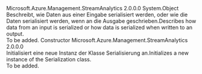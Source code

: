 <Type Name="Serialization" FullName="Microsoft.Azure.Management.StreamAnalytics.Models.Serialization">
  <TypeSignature Language="C#" Value="public class Serialization" />
  <TypeSignature Language="ILAsm" Value=".class public auto ansi beforefieldinit Serialization extends System.Object" />
  <TypeSignature Language="DocId" Value="T:Microsoft.Azure.Management.StreamAnalytics.Models.Serialization" />
  <TypeSignature Language="VB.NET" Value="Public Class Serialization" />
  <TypeSignature Language="F#" Value="type Serialization = class" />
  <AssemblyInfo>
    <AssemblyName>Microsoft.Azure.Management.StreamAnalytics</AssemblyName>
    <AssemblyVersion>2.0.0.0</AssemblyVersion>
  </AssemblyInfo>
  <Base>
    <BaseTypeName>System.Object</BaseTypeName>
  </Base>
  <Interfaces />
  <Docs>
    <summary>
            <span data-ttu-id="d2970-101">Beschreibt, wie Daten aus einer Eingabe serialisiert werden, oder wie die Daten serialisiert werden, wenn an die Ausgabe geschrieben.</span><span class="sxs-lookup"><span data-stu-id="d2970-101">Describes how data from an input is serialized or how data is serialized when written to an output.</span></span>
            </summary>
    <remarks>To be added.</remarks>
  </Docs>
  <Members>
    <Member MemberName=".ctor">
      <MemberSignature Language="C#" Value="public Serialization ();" />
      <MemberSignature Language="ILAsm" Value=".method public hidebysig specialname rtspecialname instance void .ctor() cil managed" />
      <MemberSignature Language="DocId" Value="M:Microsoft.Azure.Management.StreamAnalytics.Models.Serialization.#ctor" />
      <MemberSignature Language="VB.NET" Value="Public Sub New ()" />
      <MemberType>Constructor</MemberType>
      <AssemblyInfo>
        <AssemblyName>Microsoft.Azure.Management.StreamAnalytics</AssemblyName>
        <AssemblyVersion>2.0.0.0</AssemblyVersion>
      </AssemblyInfo>
      <Parameters />
      <Docs>
        <summary>
            <span data-ttu-id="d2970-102">Initialisiert eine neue Instanz der Klasse Serialisierung an.</span><span class="sxs-lookup"><span data-stu-id="d2970-102">Initializes a new instance of the Serialization class.</span></span>
            </summary>
        <remarks>To be added.</remarks>
      </Docs>
    </Member>
  </Members>
</Type>